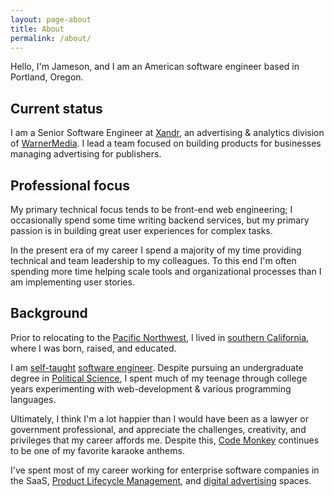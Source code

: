 ```yaml
---
layout: page-about
title: About
permalink: /about/
--- 
```


<p class="lead">
Hello, I'm Jameson, and I am an American software engineer based in Portland, Oregon.
</p>

## Current status

I am a Senior Software Engineer at [Xandr](https://www.xandr.com), an advertising & analytics division
of [WarnerMedia](https://www.warnermedia.com/us). I lead a team focused on building products for businesses managing
advertising for publishers.

## Professional focus

My primary technical focus tends to be front-end web engineering; I occasionally spend some time writing backend services, 
but my primary passion is in building great user experiences for complex tasks.

In the present era of my career I spend a majority of my time providing technical and team leadership to my colleagues.  To 
this end I'm often spending more time helping scale tools and organizational processes than I am implementing user stories.

## Background

Prior to relocating to the [Pacific Northwest](https://en.wikipedia.org/wiki/Pacific_Northwest), I lived in [southern 
California](https://en.wikipedia.org/wiki/Southern_California), where I was born, raised, and educated.

I am [self-taught](https://en.wikipedia.org/wiki/Autodidacticism) [software engineer](https://en.wikipedia.org/wiki/Software_engineering).  Despite pursuing an undergraduate degree in 
[Political Science](https://en.wikipedia.org/wiki/Political_science), I spent much of my teenage through college years 
experimenting with web-development & various programming languages.  

Ultimately, I think I'm a lot happier than I 
would have been as a lawyer or government professional, and appreciate the challenges, creativity, and privileges that 
my career affords me.  Despite this, [Code Monkey](https://www.youtube.com/watch?v=AEBld6I_AKs) continues to be one of my favorite karaoke anthems.

I've spent most of my career working for enterprise software companies in the SaaS, 
[Product Lifecycle Management](https://en.wikipedia.org/wiki/Product_lifecycle), and 
[digital advertising](https://en.wikipedia.org/wiki/Online_advertising) spaces.



[comment]: <> (# Things I do for fun)

[comment]: <> (In my free time)

[comment]: <> (## What is important for me)

[comment]: <> (- Treating others with respect & learning from their experiences)

[comment]: <> (- Continually learning & increasing the breadth of my perspective)

[comment]: <> (- Fixing broken things & finding better ways of working)

[comment]: <> (- Pursuing equity & seeking justice)
